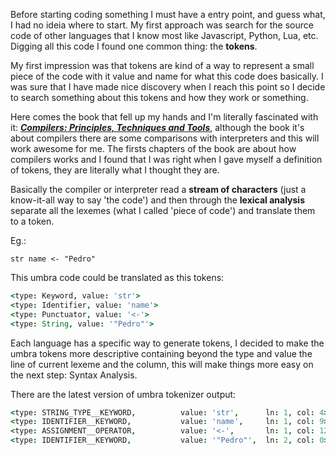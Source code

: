 Before starting coding something I must have a entry point, and guess what, I had no ideia where to start. My first approach was search for the source code of other languages that I know most like Javascript, Python, Lua, etc. Digging all this code I found one common thing: the **tokens**.

My first impression was that tokens are kind of a way to represent a small piece of the code with it value and name for what this code does basically. I was sure that I have made nice discovery when I reach this point so I decide to search something about this tokens and how they work or something.

Here comes the book that fell up my hands and I'm literally fascinated with it: [<b>*Compilers: Principles, Techniques and Tools*</b>][compilers-book], although the book it's about compilers there are some comparisons with interpreters and this will work awesome for me. The firsts chapters of the book are about how compilers works and I found that I was right when I gave myself a definition of tokens, they are literally what I thought they are.

Basically the compiler or interpreter read a <b>stream of characters</b> (just a know-it-all way to say 'the code') and then through the **lexical analysis** separate all the lexemes (what I called 'piece of code') and translate them to a token.

Eg.:

```umbra
str name <- "Pedro"
```

This umbra code could be translated as this tokens:

```coffee
<type: Keyword, value: 'str'>
<type: Identifier, value: 'name'>
<type: Punctuator, value: '<-'>
<type: String, value: '"Pedro"'>
```

Each language has a specific way to generate tokens, I decided to make the umbra tokens more descriptive containing beyond the type and value the line of current lexeme and the column, this will make things more easy on the next step: Syntax Analysis.

There are the latest version of umbra tokenizer output:

```coffee
<type: STRING_TYPE__KEYWORD,          value: 'str',      ln: 1, col: 4>
<type: IDENTIFIER__KEYWORD,           value: 'name',     ln: 1, col: 9>
<type: ASSIGNMENT__OPERATOR,          value: '<-',       ln: 1, col: 12>
<type: IDENTIFIER__KEYWORD,           value: '"Pedro"',  ln: 2, col: 0>
```

<!-- variables -->

[compilers-book]: https://en.wikipedia.org/wiki/Compilers:_Principles,_Techniques,_and_Tools
